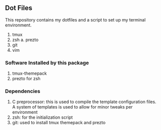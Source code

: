 ## Dot Files

This repository contains my dotfiles and a script to set up my terminal environment.

1. tmux
2. zsh
    a. prezto
3. git
4. vim

### Software Installed by this package

1. tmux-themepack
2. prezto for zsh

### Dependencies

1. C preprocessor: this is used to compile the template configuration files.
   A system of templates is used to allow for minor tweaks per environment
2. zsh: for the initialization script
3. git: used to install tmux themepack and prezto
